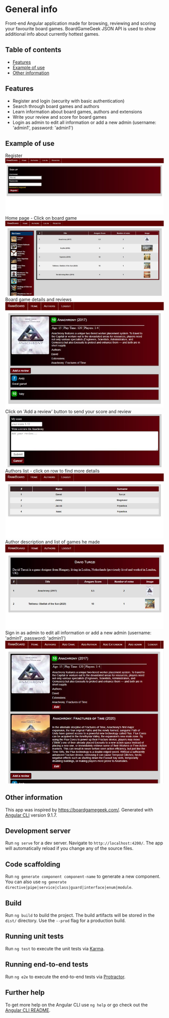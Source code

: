 # General info

Front-end Angular application made for browsing, reviewing and scoring your favourite board games.
BoardGameGeek JSON API is used to show additional info about currently hottest games.

## Table of contents
* [Features](#features)
* [Example of use](#example-of-use)
* [Other information](#other-information)

## Features
* Register and login (security with basic authentication)
* Search through board games and authors
* Learn information about board games, authors and extensions
* Write your review and score for board games
* Login as admin to edit all information or add a new admin (username: 'admin1', password: 'admin1')


## Example of use
Register
![Register](./images/register.jpg)
Home page - Click on board game
![Home page](./images/home.jpg)
Board game details and reviews
![Boardgame](./images/boardgame.jpg)
Click on 'Add a review' button to send your score and review
![Review](./images/review.jpg)
Authors list - click on row to find more details
![Authors](./images/authors.jpg)
Author description and list of games he made
![Author](./images/author.jpg)
Sign in as admin to edit all information or add a new admin (username: 'admin1', password: 'admin1')
![Admin](./images/admin.jpg)

## Other information
This app was inspired by https://boardgamegeek.com/.
Generated with [Angular CLI](https://github.com/angular/angular-cli) version 9.1.7.

## Development server

Run `ng serve` for a dev server. Navigate to `http://localhost:4200/`. The app will automatically reload if you change any of the source files.

## Code scaffolding

Run `ng generate component component-name` to generate a new component. You can also use `ng generate directive|pipe|service|class|guard|interface|enum|module`.

## Build

Run `ng build` to build the project. The build artifacts will be stored in the `dist/` directory. Use the `--prod` flag for a production build.

## Running unit tests

Run `ng test` to execute the unit tests via [Karma](https://karma-runner.github.io).

## Running end-to-end tests

Run `ng e2e` to execute the end-to-end tests via [Protractor](http://www.protractortest.org/).

## Further help

To get more help on the Angular CLI use `ng help` or go check out the [Angular CLI README](https://github.com/angular/angular-cli/blob/master/README.md).
